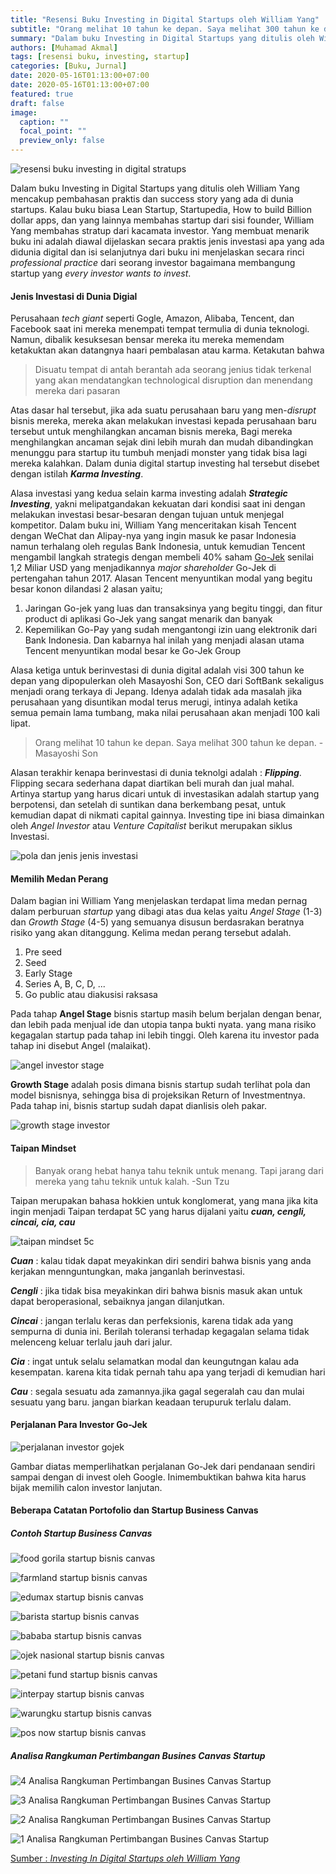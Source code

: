 ```yaml
---
title: "Resensi Buku Investing in Digital Startups oleh William Yang"
subtitle: "Orang melihat 10 tahun ke depan. Saya melihat 300 tahun ke depan."
summary: "Dalam buku Investing in Digital Startups yang ditulis oleh William Yang mencakup pembahasan praktis dan success story yang ada di dunia startups."
authors: [Muhamad Akmal]
tags: [resensi buku, investing, startup]
categories: [Buku, Jurnal]
date: 2020-05-16T01:13:00+07:00
date: 2020-05-16T01:13:00+07:00
featured: true
draft: false
image:
  caption: ""
  focal_point: ""
  preview_only: false
---
```

![resensi buku investing in digital stratups](https://i.loli.net/2020/05/17/cMfVjBQmTuSgndx.jpg)

Dalam buku Investing in Digital Startups yang ditulis oleh William Yang mencakup pembahasan praktis dan success story yang ada di dunia startups. Kalau buku biasa Lean Startup, Startupedia, How to build Billion dollar apps, dan yang lainnya membahas startup dari sisi founder, William Yang membahas stratup dari kacamata investor. Yang membuat menarik buku ini adalah diawal dijelaskan secara praktis jenis investasi apa yang ada didunia digital dan isi selanjutnya dari buku ini menjelaskan secara rinci *professional practice* dari seorang investor bagaimana membangung startup yang *every investor wants to invest*.

#### Jenis Investasi di Dunia Digial

Perusahaan *tech giant* seperti Gogle, Amazon, Alibaba, Tencent, dan Facebook saat ini mereka menempati tempat termulia di dunia teknologi. Namun, dibalik kesuksesan bensar mereka itu mereka memendam ketakuktan akan datangnya haari pembalasan atau karma. Ketakutan bahwa 

> Disuatu tempat di antah berantah ada seorang jenius tidak terkenal yang akan mendatangkan technological disruption dan menendang mereka dari pasaran

Atas dasar hal tersebut, jika ada suatu perusahaan baru yang men-*disrupt* bisnis mereka, mereka akan melakukan investasi kepada perusahaan baru tersebut untuk menghilangkan ancaman bisnis mereka, Bagi mereka menghilangkan ancaman sejak dini lebih murah dan mudah dibandingkan menunggu para startup itu tumbuh menjadi monster yang tidak bisa lagi mereka kalahkan. Dalam dunia digital startup investing hal tersebut disebet dengan istilah ***Karma Investing***.

Alasa investasi yang kedua selain karma investing adalah ***Strategic Investing***, yakni melipatgandakan kekuatan dari kondisi saat ini dengan melakukan investasi besar-besaran dengan tujuan untuk menjegal kompetitor. Dalam buku ini, William Yang menceritakan kisah Tencent dengan WeChat dan Alipay-nya yang ingin masuk ke pasar Indonesia namun terhalang oleh regulas Bank Indonesia, untuk kemudian Tencent mengambil langkah strategis dengan membeli 40% saham [Go-Jek](www.gojek.com) senilai 1,2 Miliar USD yang menjadikannya *major shareholder* Go-Jek di pertengahan tahun 2017. Alasan Tencent menyuntikan modal yang begitu besar konon dilandasi 2 alasan yaitu;

1. Jaringan Go-jek yang luas dan transaksinya yang begitu tinggi, dan fitur product di aplikasi Go-Jek yang sangat menarik dan banyak
2. Kepemilikan Go-Pay yang sudah mengantongi izin uang elektronik dari Bank Indonesia. Dan kabarnya hal inilah yang menjadi alasan utama Tencent menyuntikan modal besar ke Go-Jek Group

Alasa ketiga untuk berinvestasi di dunia digital adalah visi 300 tahun ke depan yang dipopulerkan oleh Masayoshi Son, CEO dari SoftBank sekaligus menjadi orang terkaya di Jepang. Idenya adalah tidak ada masalah jika perusahaan yang disuntikan modal terus merugi, intinya adalah ketika semua pemain lama tumbang, maka nilai perusahaan akan menjadi 100 kali lipat.

> Orang melihat 10 tahun ke depan. Saya melihat 300 tahun ke depan. - Masayoshi Son

Alasan terakhir kenapa berinvestasi di dunia teknolgi adalah : ***Flipping***. Flipping secara sederhana dapat diartikan beli murah dan jual mahal. Artinya startup yang harus dicari untuk di investasikan adalah startup yang berpotensi, dan setelah di suntikan dana berkembang pesat, untuk kemudian dapat di nikmati capital gainnya. Investing tipe ini biasa dimainkan oleh *Angel Investor* atau *Venture Capitalist* berikut merupakan siklus Investasi.

 ![pola dan jenis jenis investasi](https://i.loli.net/2020/05/16/j4gpMYI26TOX9V8.jpg)

#### Memilih Medan Perang

Dalam bagian ini William Yang menjelaskan terdapat lima medan pernag dalam perburuan *startup* yang dibagi atas dua kelas yaitu *Angel Stage* (1-3) dan *Growth Stage* (4-5) yang semuanya disusun berdasrakan beratnya risiko yang akan ditanggung. Kelima medan perang tersebut adalah.

1. Pre seed
2. Seed
3. Early Stage
4. Series A, B, C, D, ...
5. Go public atau diakusisi raksasa

Pada tahap **Angel Stage** bisnis startup masih belum berjalan dengan benar, dan lebih pada menjual ide dan utopia tanpa bukti nyata. yang mana risiko kegagalan startup pada tahap ini lebih tinggi. Oleh karena itu investor pada tahap ini disebut Angel (malaikat).

![angel investor stage](https://i.loli.net/2020/05/16/KnRfGFiNylkt6uZ.jpg)

**Growth Stage** adalah posis dimana bisnis startup sudah terlihat pola dan model bisnisnya, sehingga bisa di projeksikan Return of Investmentnya. Pada tahap ini, bisnis startup sudah dapat dianlisis oleh pakar.

![growth stage investor](https://i.loli.net/2020/05/16/9hbHg7cxUOLXk5S.jpg)

#### Taipan Mindset

> Banyak orang hebat hanya tahu teknik untuk menang. Tapi jarang dari mereka yang tahu teknik untuk kalah. -Sun Tzu

Taipan merupakan bahasa hokkien untuk konglomerat, yang mana jika kita ingin menjadi Taipan terdapat 5C yang harus dijalani yaitu ***cuan, cengli, cincai, cia, cau***

![taipan mindset 5c](https://i.loli.net/2020/05/16/iybrAJ2fSeIXna3.jpg)

***Cuan*** : kalau tidak dapat meyakinkan diri sendiri bahwa bisnis yang anda kerjakan mennguntungkan, maka janganlah berinvestasi.

***Cengli*** : jika tidak bisa meyakinkan diri bahwa bisnis masuk akan untuk dapat beroperasional, sebaiknya jangan dilanjutkan.

***Cincai*** : jangan terlalu keras dan perfeksionis, karena tidak ada yang sempurna di dunia ini. Berilah toleransi terhadap kegagalan selama tidak melenceng keluar terlalu jauh dari jalur.

***Cia*** : ingat untuk selalu selamatkan modal dan keungutngan kalau ada kesempatan. karena kita tidak pernah tahu apa yang terjadi di kemudian hari

***Cau*** : segala sesuatu ada zamannya.jika gagal segeralah cau dan mulai sesuatu yang baru. jangan biarkan keadaan terupuruk terlalu dalam.

#### Perjalanan Para Investor Go-Jek

![perjalanan investor gojek](https://i.loli.net/2020/05/16/6MlDckOjd3EJ4Rn.jpg)

Gambar diatas memperlihatkan perjalanan Go-Jek dari pendanaan sendiri sampai dengan di invest oleh Google. Inimembuktikan bahwa kita harus bijak memilih calon investor lanjutan.

#### Beberapa Catatan Portofolio dan Startup Business Canvas

##### Contoh Startup Business Canvas

![food gorila startup bisnis canvas](https://i.loli.net/2020/05/16/bpNTBAJ4xkcU7hI.jpg)

![farmland startup bisnis canvas](https://i.loli.net/2020/05/16/IKHLuGjyDCxtden.jpg)

![edumax startup bisnis canvas](https://i.loli.net/2020/05/16/evTdsoJMCxZPhgH.jpg)

![barista startup bisnis canvas](https://i.loli.net/2020/05/16/MsDp2btL3eBfloP.jpg)

![bababa startup bisnis canvas](https://i.loli.net/2020/05/16/nbouR48lDVGOr1v.jpg)

![ojek nasional startup bisnis canvas](https://i.loli.net/2020/05/16/rbDqkOyi8hgPuoY.jpg)

![petani fund startup bisnis canvas](https://i.loli.net/2020/05/16/8icfwO4uzZ72hjT.jpg)

![interpay startup bisnis canvas](https://i.loli.net/2020/05/16/swXmvQWCt53eYZa.jpg)

![warungku startup bisnis canvas](https://i.loli.net/2020/05/16/JSR9n6UW7fkedYB.jpg)

![pos now startup bisnis canvas](https://i.loli.net/2020/05/16/Cj4hNtTzpGDrYI3.jpg)

##### Analisa Rangkuman Pertimbangan Busines Canvas Startup

![4 Analisa Rangkuman Pertimbangan Busines Canvas Startup](https://i.loli.net/2020/05/16/i8nPq6A79syTHwB.jpg)

![3 Analisa Rangkuman Pertimbangan Busines Canvas Startup](https://i.loli.net/2020/05/16/M28ufwtjCBlb6VA.jpg)

![2 Analisa Rangkuman Pertimbangan Busines Canvas Startup](https://i.loli.net/2020/05/16/cDdGVfQ2WUTkuB6.jpg)

![1 Analisa Rangkuman Pertimbangan Busines Canvas Startup](https://i.loli.net/2020/05/16/onzmvwk7yhABet1.jpg)

[Sumber : *Investing In Digital Startups oleh William Yang*](https://www.goodreads.com/book/show/41586456-investing-in-digital-startups)